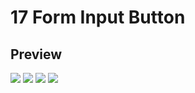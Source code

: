 # 17 Form Input Button

## Preview
<img src="https://media.giphy.com/media/MiPnogsq2wnWwSftnr/giphy.gif" />
<img src="https://media.giphy.com/media/OI6QwiFrGqOYfcya3Q/giphy.gif" />
<img src="https://media.giphy.com/media/OCwQiZkwl7K2yvVP0w/giphy.gif" />
<img src="https://media.giphy.com/media/6d664h3N6PF41WWr7v/giphy.gif" />